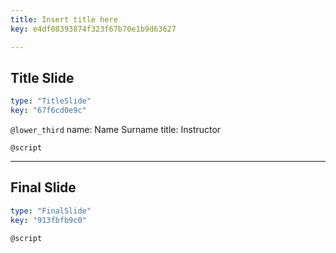 ```yaml
---
title: Insert title here
key: e4df08393874f323f67b70e1b9d63627

---
```

## Title Slide

```yaml
type: "TitleSlide"
key: "67f6cd0e9c"
```

`@lower_third`
name: Name Surname
title: Instructor


`@script`



---
## Final Slide

```yaml
type: "FinalSlide"
key: "913fbfb9c0"
```

`@script`


